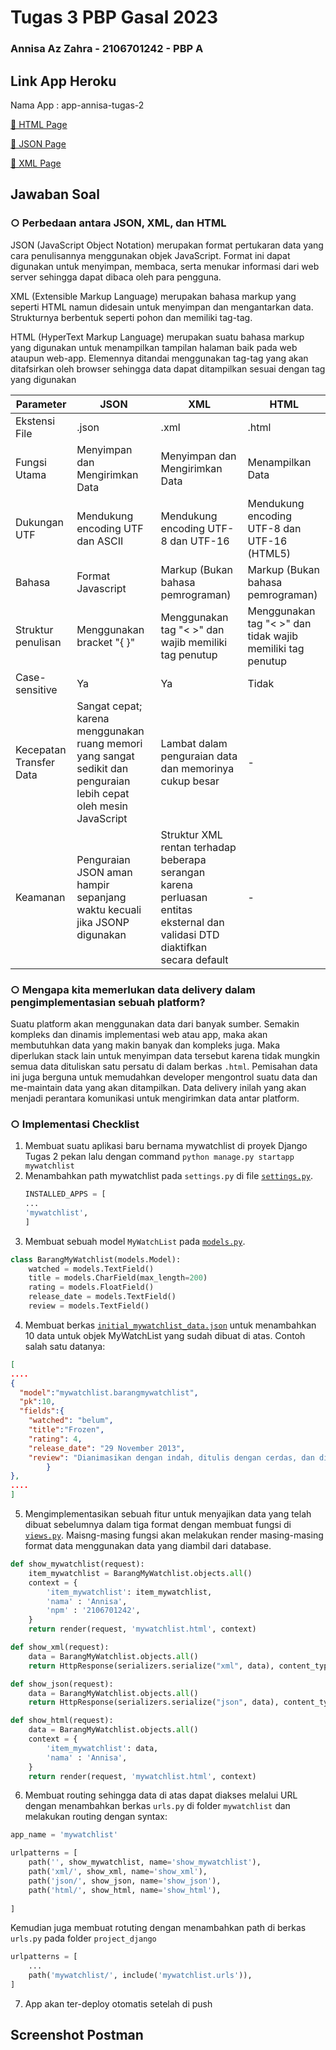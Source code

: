# Tugas 3 PBP Gasal 2023
### Annisa Az Zahra - 2106701242 - PBP A

## Link App Heroku
Nama App : app-annisa-tugas-2

[🌼 HTML Page](https://app-annisa-tugas-2.herokuapp.com/mywatchlist/html)

[🌸 JSON Page](https://app-annisa-tugas-2.herokuapp.com/mywatchlist/json)

[🌺 XML Page](https://app-annisa-tugas-2.herokuapp.com/mywatchlist/xml)

## Jawaban Soal

### ○ Perbedaan antara JSON, XML, dan HTML
JSON (JavaScript Object Notation) merupakan format pertukaran data yang cara penulisannya menggunakan objek JavaScript.  Format ini dapat digunakan untuk menyimpan, membaca, serta menukar informasi dari web server sehingga dapat dibaca oleh para pengguna. 

XML (Extensible Markup Language) merupakan bahasa markup yang seperti HTML namun didesain untuk menyimpan dan mengantarkan data. Strukturnya berbentuk seperti pohon dan memiliki tag-tag.

HTML (HyperText Markup Language) merupakan suatu bahasa markup yang digunakan untuk menampilkan tampilan halaman baik pada web ataupun web-app. Elemennya ditandai menggunakan tag-tag yang akan ditafsirkan oleh browser sehingga data dapat ditampilkan sesuai dengan tag yang digunakan

| Parameter | JSON | XML | HTML |
| ------------- | ------------- | ------------- | ------------- |
| Ekstensi File | .json | .xml | .html |
| Fungsi Utama | Menyimpan dan Mengirimkan Data | Menyimpan dan Mengirimkan Data | Menampilkan Data |
| Dukungan UTF | Mendukung encoding UTF dan ASCII | Mendukung encoding UTF-8 dan UTF-16 | Mendukung encoding UTF-8 dan UTF-16 (HTML5) |
| Bahasa | Format Javascript | Markup (Bukan bahasa pemrograman) | Markup (Bukan bahasa pemrograman) |
| Struktur penulisan | Menggunakan bracket "{ }" | Menggunakan tag "< >" dan wajib memiliki tag penutup | Menggunakan tag "< >" dan tidak wajib memiliki tag penutup | 
| Case-sensitive | Ya | Ya | Tidak |
| Kecepatan Transfer Data | Sangat cepat; karena menggunakan ruang memori yang sangat sedikit dan penguraian lebih cepat oleh mesin JavaScript | Lambat dalam penguraian data dan memorinya cukup besar | - |
| Keamanan | Penguraian JSON aman hampir sepanjang waktu kecuali jika JSONP digunakan | Struktur XML rentan terhadap beberapa serangan karena perluasan entitas eksternal dan validasi DTD diaktifkan secara default | - |


### ○ Mengapa kita memerlukan data delivery dalam pengimplementasian sebuah platform?
Suatu platform akan menggunakan data dari banyak sumber. Semakin kompleks dan dinamis implementasi web atau app, maka akan membutuhkan data yang makin banyak dan kompleks juga. Maka diperlukan stack lain untuk menyimpan data tersebut karena tidak mungkin semua data dituliskan satu persatu di dalam berkas 
`.html`. Pemisahan data ini juga berguna untuk memudahkan developer mengontrol suatu data dan me-maintain data yang akan ditampilkan. Data delivery inilah yang akan menjadi perantara komunikasi untuk mengirimkan data antar platform. 


### ○ Implementasi Checklist
1. Membuat suatu aplikasi baru bernama mywatchlist di proyek Django Tugas 2 pekan lalu dengan command `python manage.py startapp mywatchlist`
2. Menambahkan path mywatchlist pada `settings.py` di file [`settings.py`](project_django/settings.py).
    ```python
    INSTALLED_APPS = [
    ...
    'mywatchlist',
    ]
    ```
3. Membuat sebuah model `MyWatchList` pada [`models.py`](mywatchlist/models.py).
```python
class BarangMyWatchlist(models.Model):
    watched = models.TextField()
    title = models.CharField(max_length=200)
    rating = models.FloatField()
    release_date = models.TextField()
    review = models.TextField()
   ```
4. Membuat berkas [`initial_mywatchlist_data.json`](mywatchlist/fixtures/initial_mywatchlist_data.json) untuk menambahkan 10 data untuk objek MyWatchList yang sudah dibuat di atas. Contoh salah satu datanya:
```json
[
....
{
  "model":"mywatchlist.barangmywatchlist",
  "pk":10,
  "fields":{
    "watched": "belum",
    "title":"Frozen",
    "rating": 4,
    "release_date": "29 November 2013",
    "review": "Dianimasikan dengan indah, ditulis dengan cerdas, dan diisi dengan lagu-lagu bernyanyi, Frozen menambahkan entri lain yang layak untuk Disney"
        }
},
....
]
```
5. Mengimplementasikan sebuah fitur untuk menyajikan data yang telah dibuat sebelumnya dalam tiga format dengan membuat fungsi di [`views.py`](mywatchlist/views.py). Maisng-masing fungsi akan melakukan render masing-masing format data menggunakan data yang diambil dari database.
```python
def show_mywatchlist(request):
    item_mywatchlist = BarangMyWatchlist.objects.all()
    context = {
        'item_mywatchlist': item_mywatchlist,
        'nama' : 'Annisa',
        'npm' : '2106701242',
    }
    return render(request, 'mywatchlist.html', context)

def show_xml(request):
    data = BarangMyWatchlist.objects.all()
    return HttpResponse(serializers.serialize("xml", data), content_type="application/xml")

def show_json(request):
    data = BarangMyWatchlist.objects.all()
    return HttpResponse(serializers.serialize("json", data), content_type="application/json")

def show_html(request):
    data = BarangMyWatchlist.objects.all()
    context = {
        'item_mywatchlist': data,
        'nama' : 'Annisa',
    }
    return render(request, 'mywatchlist.html', context)
```
6.  Membuat routing sehingga data di atas dapat diakses melalui URL dengan menambahkan berkas `urls.py` di folder `mywatchlist` dan melakukan routing dengan syntax:
```python
app_name = 'mywatchlist'

urlpatterns = [
    path('', show_mywatchlist, name='show_mywatchlist'),
    path('xml/', show_xml, name='show_xml'),
    path('json/', show_json, name='show_json'),
    path('html/', show_html, name='show_html'),
   
]
```

Kemudian juga membuat rotuting dengan menambahkan path di berkas `urls.py` pada folder `project_django`
```python
urlpatterns = [
    ...
    path('mywatchlist/', include('mywatchlist.urls')),
]
```

7.  App akan ter-deploy otomatis setelah di push

## Screenshot Postman

